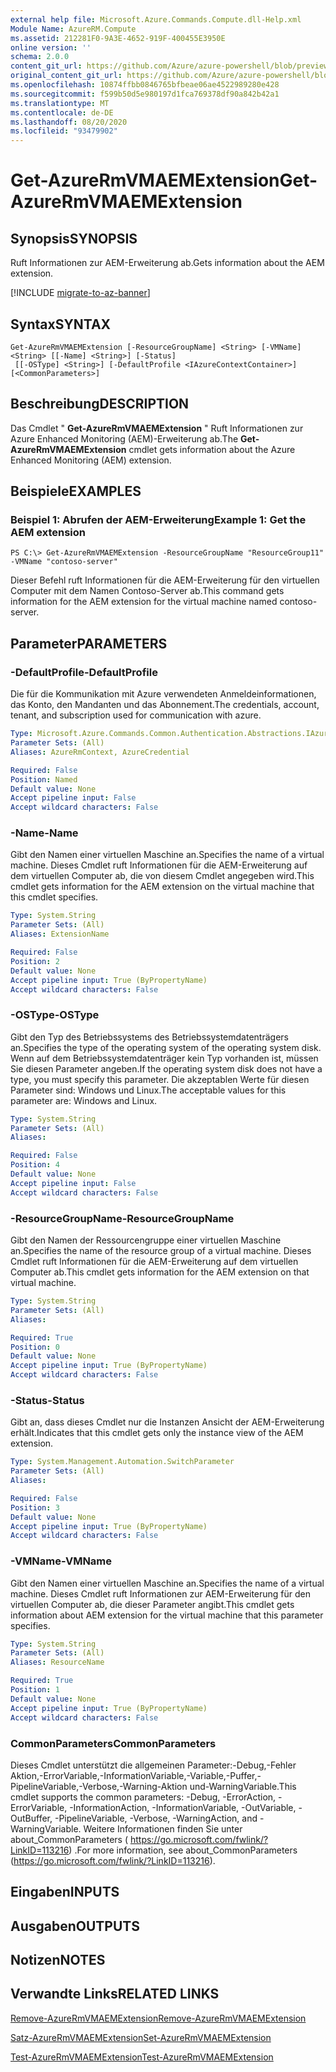 ```yaml
---
external help file: Microsoft.Azure.Commands.Compute.dll-Help.xml
Module Name: AzureRM.Compute
ms.assetid: 212281F0-9A3E-4652-919F-400455E3950E
online version: ''
schema: 2.0.0
content_git_url: https://github.com/Azure/azure-powershell/blob/preview/src/ResourceManager/Compute/Stack/Commands.Compute/help/Get-AzureRmVMAEMExtension.md
original_content_git_url: https://github.com/Azure/azure-powershell/blob/preview/src/ResourceManager/Compute/Stack/Commands.Compute/help/Get-AzureRmVMAEMExtension.md
ms.openlocfilehash: 10874ffbb0846765bfbeae06ae4522989280e428
ms.sourcegitcommit: f599b50d5e980197d1fca769378df90a842b42a1
ms.translationtype: MT
ms.contentlocale: de-DE
ms.lasthandoff: 08/20/2020
ms.locfileid: "93479902"
---
```

# <span data-ttu-id="08caf-101">Get-AzureRmVMAEMExtension</span><span class="sxs-lookup"><span data-stu-id="08caf-101">Get-AzureRmVMAEMExtension</span></span>

## <span data-ttu-id="08caf-102">Synopsis</span><span class="sxs-lookup"><span data-stu-id="08caf-102">SYNOPSIS</span></span>
<span data-ttu-id="08caf-103">Ruft Informationen zur AEM-Erweiterung ab.</span><span class="sxs-lookup"><span data-stu-id="08caf-103">Gets information about the AEM extension.</span></span>

[!INCLUDE [migrate-to-az-banner](../../includes/migrate-to-az-banner.md)]

## <span data-ttu-id="08caf-104">Syntax</span><span class="sxs-lookup"><span data-stu-id="08caf-104">SYNTAX</span></span>

```
Get-AzureRmVMAEMExtension [-ResourceGroupName] <String> [-VMName] <String> [[-Name] <String>] [-Status]
 [[-OSType] <String>] [-DefaultProfile <IAzureContextContainer>] [<CommonParameters>]
```

## <span data-ttu-id="08caf-105">Beschreibung</span><span class="sxs-lookup"><span data-stu-id="08caf-105">DESCRIPTION</span></span>
<span data-ttu-id="08caf-106">Das Cmdlet " **Get-AzureRmVMAEMExtension** " Ruft Informationen zur Azure Enhanced Monitoring (AEM)-Erweiterung ab.</span><span class="sxs-lookup"><span data-stu-id="08caf-106">The **Get-AzureRmVMAEMExtension** cmdlet gets information about the Azure Enhanced Monitoring (AEM) extension.</span></span>

## <span data-ttu-id="08caf-107">Beispiele</span><span class="sxs-lookup"><span data-stu-id="08caf-107">EXAMPLES</span></span>

### <span data-ttu-id="08caf-108">Beispiel 1: Abrufen der AEM-Erweiterung</span><span class="sxs-lookup"><span data-stu-id="08caf-108">Example 1: Get the AEM extension</span></span>
```
PS C:\> Get-AzureRmVMAEMExtension -ResourceGroupName "ResourceGroup11" -VMName "contoso-server"
```

<span data-ttu-id="08caf-109">Dieser Befehl ruft Informationen für die AEM-Erweiterung für den virtuellen Computer mit dem Namen Contoso-Server ab.</span><span class="sxs-lookup"><span data-stu-id="08caf-109">This command gets information for the AEM extension for the virtual machine named contoso-server.</span></span>

## <span data-ttu-id="08caf-110">Parameter</span><span class="sxs-lookup"><span data-stu-id="08caf-110">PARAMETERS</span></span>

### <span data-ttu-id="08caf-111">-DefaultProfile</span><span class="sxs-lookup"><span data-stu-id="08caf-111">-DefaultProfile</span></span>
<span data-ttu-id="08caf-112">Die für die Kommunikation mit Azure verwendeten Anmeldeinformationen, das Konto, den Mandanten und das Abonnement.</span><span class="sxs-lookup"><span data-stu-id="08caf-112">The credentials, account, tenant, and subscription used for communication with azure.</span></span>

```yaml
Type: Microsoft.Azure.Commands.Common.Authentication.Abstractions.IAzureContextContainer
Parameter Sets: (All)
Aliases: AzureRmContext, AzureCredential

Required: False
Position: Named
Default value: None
Accept pipeline input: False
Accept wildcard characters: False
```

### <span data-ttu-id="08caf-113">-Name</span><span class="sxs-lookup"><span data-stu-id="08caf-113">-Name</span></span>
<span data-ttu-id="08caf-114">Gibt den Namen einer virtuellen Maschine an.</span><span class="sxs-lookup"><span data-stu-id="08caf-114">Specifies the name of a virtual machine.</span></span>
<span data-ttu-id="08caf-115">Dieses Cmdlet ruft Informationen für die AEM-Erweiterung auf dem virtuellen Computer ab, die von diesem Cmdlet angegeben wird.</span><span class="sxs-lookup"><span data-stu-id="08caf-115">This cmdlet gets information for the AEM extension on the virtual machine that this cmdlet specifies.</span></span>

```yaml
Type: System.String
Parameter Sets: (All)
Aliases: ExtensionName

Required: False
Position: 2
Default value: None
Accept pipeline input: True (ByPropertyName)
Accept wildcard characters: False
```

### <span data-ttu-id="08caf-116">-OSType</span><span class="sxs-lookup"><span data-stu-id="08caf-116">-OSType</span></span>
<span data-ttu-id="08caf-117">Gibt den Typ des Betriebssystems des Betriebssystemdatenträgers an.</span><span class="sxs-lookup"><span data-stu-id="08caf-117">Specifies the type of the operating system of the operating system disk.</span></span>
<span data-ttu-id="08caf-118">Wenn auf dem Betriebssystemdatenträger kein Typ vorhanden ist, müssen Sie diesen Parameter angeben.</span><span class="sxs-lookup"><span data-stu-id="08caf-118">If the operating system disk does not have a type, you must specify this parameter.</span></span>
<span data-ttu-id="08caf-119">Die akzeptablen Werte für diesen Parameter sind: Windows und Linux.</span><span class="sxs-lookup"><span data-stu-id="08caf-119">The acceptable values for this parameter are: Windows and Linux.</span></span>

```yaml
Type: System.String
Parameter Sets: (All)
Aliases: 

Required: False
Position: 4
Default value: None
Accept pipeline input: False
Accept wildcard characters: False
```

### <span data-ttu-id="08caf-120">-ResourceGroupName</span><span class="sxs-lookup"><span data-stu-id="08caf-120">-ResourceGroupName</span></span>
<span data-ttu-id="08caf-121">Gibt den Namen der Ressourcengruppe einer virtuellen Maschine an.</span><span class="sxs-lookup"><span data-stu-id="08caf-121">Specifies the name of the resource group of a virtual machine.</span></span>
<span data-ttu-id="08caf-122">Dieses Cmdlet ruft Informationen für die AEM-Erweiterung auf dem virtuellen Computer ab.</span><span class="sxs-lookup"><span data-stu-id="08caf-122">This cmdlet gets information for the AEM extension on that virtual machine.</span></span>

```yaml
Type: System.String
Parameter Sets: (All)
Aliases: 

Required: True
Position: 0
Default value: None
Accept pipeline input: True (ByPropertyName)
Accept wildcard characters: False
```

### <span data-ttu-id="08caf-123">-Status</span><span class="sxs-lookup"><span data-stu-id="08caf-123">-Status</span></span>
<span data-ttu-id="08caf-124">Gibt an, dass dieses Cmdlet nur die Instanzen Ansicht der AEM-Erweiterung erhält.</span><span class="sxs-lookup"><span data-stu-id="08caf-124">Indicates that this cmdlet gets only the instance view of the AEM extension.</span></span>

```yaml
Type: System.Management.Automation.SwitchParameter
Parameter Sets: (All)
Aliases: 

Required: False
Position: 3
Default value: None
Accept pipeline input: True (ByPropertyName)
Accept wildcard characters: False
```

### <span data-ttu-id="08caf-125">-VMName</span><span class="sxs-lookup"><span data-stu-id="08caf-125">-VMName</span></span>
<span data-ttu-id="08caf-126">Gibt den Namen einer virtuellen Maschine an.</span><span class="sxs-lookup"><span data-stu-id="08caf-126">Specifies the name of a virtual machine.</span></span>
<span data-ttu-id="08caf-127">Dieses Cmdlet ruft Informationen zur AEM-Erweiterung für den virtuellen Computer ab, die dieser Parameter angibt.</span><span class="sxs-lookup"><span data-stu-id="08caf-127">This cmdlet gets information about AEM extension for the virtual machine that this parameter specifies.</span></span>

```yaml
Type: System.String
Parameter Sets: (All)
Aliases: ResourceName

Required: True
Position: 1
Default value: None
Accept pipeline input: True (ByPropertyName)
Accept wildcard characters: False
```

### <span data-ttu-id="08caf-128">CommonParameters</span><span class="sxs-lookup"><span data-stu-id="08caf-128">CommonParameters</span></span>
<span data-ttu-id="08caf-129">Dieses Cmdlet unterstützt die allgemeinen Parameter:-Debug,-Fehler Aktion,-ErrorVariable,-InformationVariable,-Variable,-Puffer,-PipelineVariable,-Verbose,-Warning-Aktion und-WarningVariable.</span><span class="sxs-lookup"><span data-stu-id="08caf-129">This cmdlet supports the common parameters: -Debug, -ErrorAction, -ErrorVariable, -InformationAction, -InformationVariable, -OutVariable, -OutBuffer, -PipelineVariable, -Verbose, -WarningAction, and -WarningVariable.</span></span> <span data-ttu-id="08caf-130">Weitere Informationen finden Sie unter about_CommonParameters ( https://go.microsoft.com/fwlink/?LinkID=113216) .</span><span class="sxs-lookup"><span data-stu-id="08caf-130">For more information, see about_CommonParameters (https://go.microsoft.com/fwlink/?LinkID=113216).</span></span>

## <span data-ttu-id="08caf-131">Eingaben</span><span class="sxs-lookup"><span data-stu-id="08caf-131">INPUTS</span></span>

## <span data-ttu-id="08caf-132">Ausgaben</span><span class="sxs-lookup"><span data-stu-id="08caf-132">OUTPUTS</span></span>

## <span data-ttu-id="08caf-133">Notizen</span><span class="sxs-lookup"><span data-stu-id="08caf-133">NOTES</span></span>

## <span data-ttu-id="08caf-134">Verwandte Links</span><span class="sxs-lookup"><span data-stu-id="08caf-134">RELATED LINKS</span></span>

[<span data-ttu-id="08caf-135">Remove-AzureRmVMAEMExtension</span><span class="sxs-lookup"><span data-stu-id="08caf-135">Remove-AzureRmVMAEMExtension</span></span>](./Remove-AzureRmVMAEMExtension.md)

[<span data-ttu-id="08caf-136">Satz-AzureRmVMAEMExtension</span><span class="sxs-lookup"><span data-stu-id="08caf-136">Set-AzureRmVMAEMExtension</span></span>](./Set-AzureRmVMAEMExtension.md)

[<span data-ttu-id="08caf-137">Test-AzureRmVMAEMExtension</span><span class="sxs-lookup"><span data-stu-id="08caf-137">Test-AzureRmVMAEMExtension</span></span>](./Test-AzureRmVMAEMExtension.md)


